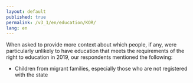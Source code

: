 ```yaml
---
layout: default
published: true
permalink: /v3_1/en/education/KOR/
lang: en
---
```

When asked to provide more context about which people, if any, were particularly unlikely to have education that meets the requirements of the right to education in 2019, our respondents mentioned the following:

-	Children from migrant families, especially those who are not registered with the state

